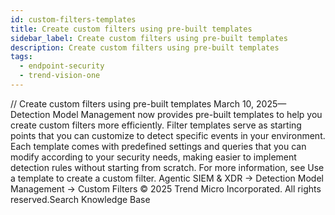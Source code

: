 ```yaml
---
id: custom-filters-templates
title: Create custom filters using pre-built templates
sidebar_label: Create custom filters using pre-built templates
description: Create custom filters using pre-built templates
tags:
  - endpoint-security
  - trend-vision-one
---
```


/*<![CDATA[*/ $('#title').html($('meta[name=map-description]').attr('content')); /*]]>*/ Create custom filters using pre-built templates March 10, 2025—Detection Model Management now provides pre-built templates to help you create custom filters more efficiently. Filter templates serve as starting points that you can customize to detect specific events in your environment. Each template comes with predefined settings and queries that you can modify according to your security needs, making easier to implement detection rules without starting from scratch. For more information, see Use a template to create a custom filter. Agentic SIEM & XDR → Detection Model Management → Custom Filters © 2025 Trend Micro Incorporated. All rights reserved.Search Knowledge Base